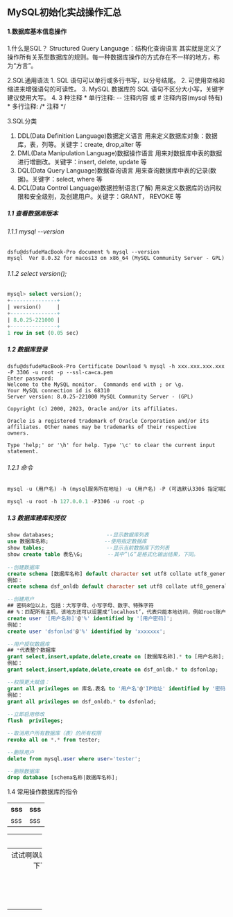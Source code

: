 ## MySQL初始化实战操作汇总



#### 1.数据库基本信息操作



1.什么是SQL？
	Structured Query Language：结构化查询语言
	其实就是定义了操作所有关系型数据库的规则。每一种数据库操作的方式存在不一样的地方，称为“方言”。
	
2.SQL通用语法
	1. SQL 语句可以单行或多行书写，以分号结尾。
	2. 可使用空格和缩进来增强语句的可读性。
	3. MySQL 数据库的 SQL 语句不区分大小写，关键字建议使用大写。
	4. 3 种注释
		* 单行注释: -- 注释内容 或 # 注释内容(mysql 特有) 
		* 多行注释: /* 注释 */

3.SQL分类

1) DDL(Data Definition Language)数据定义语言
    用来定义数据库对象：数据库，表，列等。关键字：create, drop,alter 等
2) DML(Data Manipulation Language)数据操作语言
    用来对数据库中表的数据进行增删改。关键字：insert, delete, update 等
3) DQL(Data Query Language)数据查询语言
    用来查询数据库中表的记录(数据)。关键字：select, where 等
4) DCL(Data Control Language)数据控制语言(了解)
    用来定义数据库的访问权限和安全级别，及创建用户。关键字：GRANT， REVOKE 等



##### 1.1 查看数据库版本

###### 1.1.1 mysql --version

```shell
dsfu@dsfudeMacBook-Pro document % mysql --version
mysql  Ver 8.0.32 for macos13 on x86_64 (MySQL Community Server - GPL)
```

###### 1.1.2 select version();

```sql
mysql> select version();
+---------------+
| version()     |
+---------------+
| 8.0.25-221000 |
+---------------+
1 row in set (0.05 sec)
```



##### 1.2 数据库登录

```shell
dsfu@dsfudeMacBook-Pro Certificate Download % mysql -h xxx.xxx.xxx.xxx -P 3306 -u root -p --ssl-ca=ca.pem
Enter password: 
Welcome to the MySQL monitor.  Commands end with ; or \g.
Your MySQL connection id is 68310
Server version: 8.0.25-221000 MySQL Community Server - (GPL)

Copyright (c) 2000, 2023, Oracle and/or its affiliates.

Oracle is a registered trademark of Oracle Corporation and/or its
affiliates. Other names may be trademarks of their respective
owners.

Type 'help;' or '\h' for help. Type '\c' to clear the current input statement.
```

###### 1.2.1 命令

```sql
mysql -u (用户名) -h (mysql服务所在地址) -u (用户名) -P (可选默认3306 指定端口号) -p

mysql -u root -h 127.0.0.1 -P3306 -u root -p
```



##### 1.3 数据库建库和授权

```sql
show databases;                 --显示数据库列表                
use 数据库名称;                  --使用指定数据库
show tables;                    --显示当前数据库下的列表
show create table 表名\G;        --其中”\G”是格式化输出结果，下同。
 
--创建数据库
create schema [数据库名称] default character set utf8 collate utf8_general_ci;
例如：
create schema dsf_onldb default character set utf8 collate utf8_general_ci;

--创建用户
## 密码8位以上，包括：大写字母、小写字母、数字、特殊字符
## %：匹配所有主机，该地方还可以设置成‘localhost’，代表只能本地访问，例如root账户默认为‘localhost‘
create user '[用户名称]'@'%' identified by '[用户密码]';
例如：
create user 'dsfonlad'@'%' identified by 'xxxxxxx';

--用户授权数据库
## *代表整个数据库
grant select,insert,update,delete,create on [数据库名称].* to [用户名称];
例如：
grant select,insert,update,delete,create on dsf_onldb.* to dsfonlap; 

--权限更大赋值：
grant all privileges on 库名.表名 to '用户名'@'IP地址' identified by '密码' with grant option;
例如：
grant all privileges on dsf_onldb.* to dsfonlad; 
 
--立即启用修改
flush  privileges;

--取消用户所有数据库（表）的所有权限
revoke all on *.* from tester;

--删除用户
delete from mysql.user where user='tester';

--删除数据库
drop database [schema名称|数据库名称];
```



1.4 常用操作数据库的指令



<table>
  <tr>
   <th>sss</th>
   <th>sss</th>
  </tr>
  <tr>
    <td>sss</td>
    <td>sss</td>
  </tr>
</table>




<div style="width:80px">


| <span style="display:inline-block;width:80px">类型</span> | <span style="display:inline-block;width:80px">命令</span> |
| :-------------------------------------------------------: | :-------------------------------------------------------: |
|         试试啊飒飒c.     Sass信息行下下下下下下下         |                         信息行 下                         |
|           <div style="width: 150pt"> dd </div>            |                                                           |
|                                                           |                                                           |
|                                                           |                                                           |
|                                                           |                                                           |
|                                                           |                                                           |
|                                                           |                                                           |
|                                                           |                                                           |
|                                                           |                                                           |
|                                                           |                                                           |
|                                                           |                                                           |
|                                                           |                                                           |

</div>
